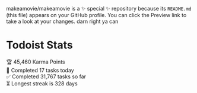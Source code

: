 makeamovie/makeamovie is a ✨ special ✨ repository because its `README.md` (this file) appears on your GitHub profile.
You can click the Preview link to take a look at your changes. darn right ya can

# Todoist Stats

<!-- TODO-IST:START -->
🏆  45,460 Karma Points           
🌸  Completed 17 tasks today           
✅  Completed 31,767 tasks so far           
⏳  Longest streak is 328 days
<!-- TODO-IST:END -->